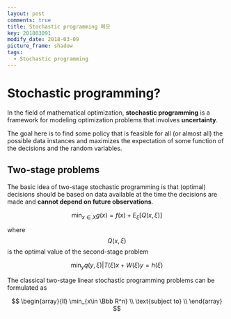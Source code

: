 ```yaml
---
layout: post
comments: true
title: Stochastic programming 메모
key: 201803091
modify_date: 2018-03-09
picture_frame: shadow
tags:
  - Stochastic programming
---
```

# Stochastic programming?
In the field of mathematical optimization, **stochastic programming**
is a framework for modeling optimization problems that involves **uncertainty**.

The goal here is to find some policy that is feasible for all
(or almost all) the possible data instances and maximizes the expectation
of some function of the decisions and the random variables.

<!--more-->

## Two-stage problems
The basic idea of two-stage stochastic programming is that (optimal)
decisions should be based on data available at the time the decisions
are made and **cannot depend on future observations**.

$$\min_{x\in X}{g(x)=f(x)+E_\xi[Q(x, \xi)]}$$

where $$Q(x, \xi)$$ is the optimal value of the second-stage problem

$$\min_{y}{q(y, \xi)|T(\xi)x+W(\xi)y=h(\xi)}$$

The classical two-stage linear stochastic programming problems can be formulated as

$$
    \begin{array}{ll}
    \min_{x\in \Bbb R^n} \\
    \text{subject to} \\
    \end{array}
$$
 





